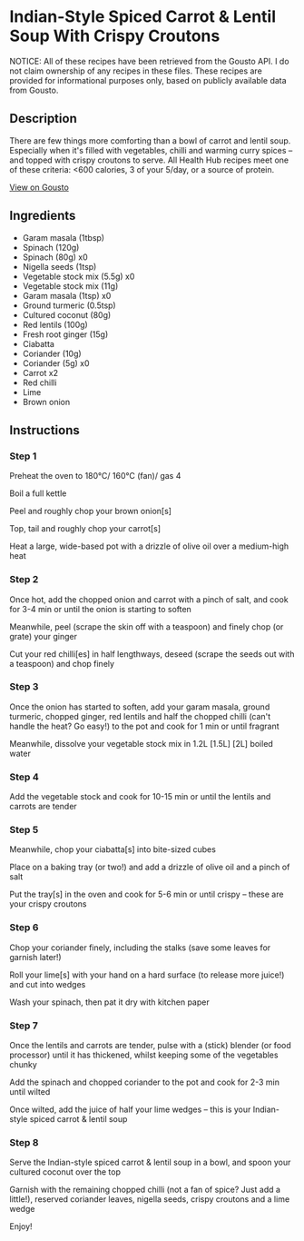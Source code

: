 # Indian-Style Spiced Carrot & Lentil Soup With Crispy Croutons

NOTICE: All of these recipes have been retrieved from the Gousto API. I do not claim ownership of any recipes in these files. These recipes are provided for informational purposes only, based on publicly available data from Gousto.

## Description

There are few things more comforting than a bowl of carrot and lentil soup. Especially when it's filled with vegetables, chilli and warming curry spices – and topped with crispy croutons to serve. All Health Hub recipes meet one of these criteria: <600 calories, 3 of your 5/day, or a source of protein.

[View on Gousto](https://www.gousto.co.uk/recipes/cookbook/indian-spiced-carrot-lentil-soup)

## Ingredients

- Garam masala (1tbsp)
- Spinach (120g)
- Spinach (80g) x0
- Nigella seeds (1tsp)
- Vegetable stock mix (5.5g) x0
- Vegetable stock mix (11g)
- Garam masala (1tsp) x0
- Ground turmeric (0.5tsp)
- Cultured coconut (80g)
- Red lentils (100g)
- Fresh root ginger (15g)
- Ciabatta
- Coriander (10g)
- Coriander (5g) x0
- Carrot x2
- Red chilli
- Lime
- Brown onion

## Instructions


### Step 1

Preheat the oven to 180°C/ 160°C (fan)/ gas 4

Boil a full kettle

Peel and roughly chop your brown onion[s]

Top, tail and roughly chop your carrot[s]

Heat a large, wide-based pot with a drizzle of olive oil over a medium-high heat


### Step 2

Once hot, add the chopped onion and carrot with a pinch of salt, and cook for 3-4 min or until the onion is starting to soften

Meanwhile, peel (scrape the skin off with a teaspoon) and finely chop (or grate) your ginger

Cut your red chilli[es] in half lengthways, deseed (scrape the seeds out with a teaspoon) and chop finely


### Step 3

Once the onion has started to soften, add your garam masala, ground turmeric, chopped ginger, red lentils and half the chopped chilli<span class="text-danger"> </span>(can't handle the heat? Go easy!) to the pot and cook for 1 min or until fragrant

Meanwhile, dissolve your<span class="text-danger"> </span>vegetable stock mix in 1.2L <span class="text-purple">[1.5L]</span> <span class="text-danger">[2L]</span> boiled water


### Step 4

Add the vegetable stock and cook for 10-15 min or until the lentils and carrots are tender


### Step 5

Meanwhile, chop your ciabatta[s] into bite-sized cubes

Place on a baking tray (or two!) and add a drizzle of olive oil and a pinch of salt

Put the tray[s] in the oven and cook for 5-6 min or until crispy – these are your crispy croutons


### Step 6

Chop your coriander finely, including the stalks (save some leaves for garnish later!)

Roll your lime[s] with your hand on a hard surface (to release more juice!) and cut into wedges

Wash your spinach, then pat it dry with kitchen paper


### Step 7

Once the lentils and carrots are tender, pulse with a (stick) blender (or food processor) until it has thickened, whilst keeping some of the vegetables chunky

Add the spinach and chopped coriander to the pot and cook for 2-3 min until wilted

Once wilted, add the juice of half your lime wedges – this is your Indian-style spiced carrot & lentil soup

### Step 8

Serve the Indian-style spiced carrot & lentil soup in a bowl, and spoon your cultured coconut over the top

Garnish with the remaining chopped chilli (not a fan of spice? Just add a little!), reserved coriander leaves, nigella seeds, crispy croutons and a lime wedge

Enjoy!


